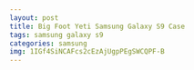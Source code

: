 ```yaml
---
layout: post
title: Big Foot Yeti Samsung Galaxy S9 Case
tags: samsung galaxy s9
categories: samsung
img: 1IGf4SiNCAFcs2cEzAjUgpPEgSWCQPF-B
---
```

